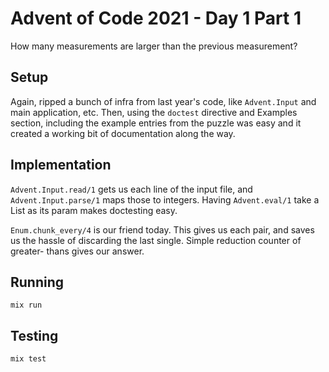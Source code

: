 # Advent of Code 2021 - Day 1 Part 1

How many measurements are larger than the previous measurement?

## Setup

Again, ripped a bunch of infra from last year's code, like `Advent.Input` and
main application, etc. Then, using the `doctest` directive and Examples section,
including the example entries from the puzzle was easy and it created a
working bit of documentation along the way.

## Implementation

`Advent.Input.read/1` gets us each line of the input file, and
`Advent.Input.parse/1` maps those to integers. Having `Advent.eval/1` take a 
List as its param makes doctesting easy.

`Enum.chunk_every/4` is our friend today. This gives us each pair, and saves us
the hassle of discarding the last single. Simple reduction counter of greater-
thans gives our answer.

## Running

`mix run`

## Testing

`mix test`
